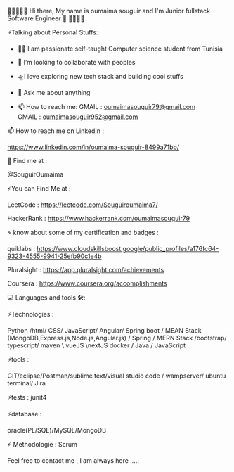  👋👋👋👋👋 Hi there, My name is oumaima souguir and I'm Junior fullstack Software Engineer  👋 👋👋👋👋    


⚡️Talking about Personal Stuffs:

- 👩‍💻 I am passionate self-taught Computer science student from Tunisia
- 👯 I’m looking to collaborate with peoples
- 🛸I love exploring new tech stack and building cool stuffs
- 💬 Ask me about anything

- 📫 How to reach me:
  GMAIL : oumaimasouguir79@gmail.com  
  GMAIL : oumaimasouguir952@gmail.com  
  
 📫 How to reach me on LinkedIn : 
 
 https://www.linkedin.com/in/oumaima-souguir-8499a71bb/
 
 🙌 Find me at :

  @SouguirOumaima
  
   ⚡️You can Find Me at : 
   
   LeetCode :
   https://leetcode.com/Souguiroumaima7/
   
   HackerRank : 
   https://www.hackerrank.com/oumaimasouguir79
    
 ⚡️ know about some of my certification and badges : 
 
  quiklabs :
  https://www.cloudskillsboost.google/public_profiles/a176fc64-9323-4555-9941-25efb90c1e4b
  
  Pluralsight :
  https://app.pluralsight.com/achievements 
  
  Coursera : 
  https://www.coursera.org/accomplishments
  
 
 
 💻 Languages and tools 🛠️:
 
⚡️Technologies :

Python /html/ CSS/ JavaScript/ Angular/ Spring
boot  / MEAN Stack (MongoDB,Express.js,Node.js,Angular.js) / Spring / MERN Stack 
/bootstrap/ typescript/ maven \ vueJS \nextJS 
docker / Java / JavaScript

⚡️tools :

GIT/eclipse/Postman/sublime text/visual studio
code / wampserver/ ubuntu terminal/ Jira

⚡️tests :
junit4 

⚡️database : 

oracle(PL/SQL)/MySQL/MongoDB

⚡️ Methodologie : Scrum    
         

 
Feel free to contact me , I am always here .....

